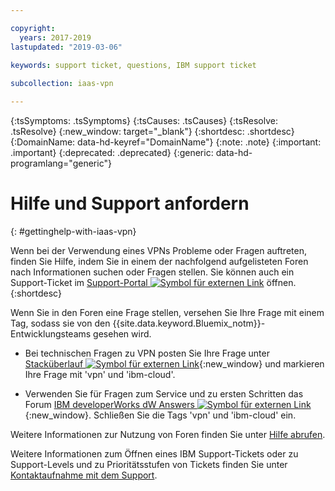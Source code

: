 ```yaml
---

copyright:
  years: 2017-2019
lastupdated: "2019-03-06"
 
keywords: support ticket, questions, IBM support ticket

subcollection: iaas-vpn

---
```


<!-- Common attributes used in the template are defined as follows: -->
{:tsSymptoms: .tsSymptoms} 
{:tsCauses: .tsCauses} 
{:tsResolve: .tsResolve} 
{:new_window: target="_blank"}
{:shortdesc: .shortdesc}
{:DomainName: data-hd-keyref="DomainName"}
{:note: .note}
{:important: .important}
{:deprecated: .deprecated}
{:generic: data-hd-programlang="generic"}

<!-- # {{site.data.keyword.blockstorageshort}} troubleshooting
{: #ts} -->
<!-- Provide an appropriate ID above -->

<!-- IN PROGRESS - AUDIENCE BLUE, STAGING ONLY -->


<!-- This is the template for troubleshooting topics.  -->

<!-- The short description section should include the service long name and "Bluemix" for search optimization. Example short description: -->

<!-- Add a heading and content for how to get help and support. Use this template for beta and GA services:  -->
# Hilfe und Support anfordern 
{: #gettinghelp-with-iaas-vpn}

Wenn bei der Verwendung eines VPNs Probleme oder Fragen auftreten, finden Sie Hilfe, indem Sie in einem der nachfolgend aufgelisteten Foren nach Informationen suchen oder Fragen stellen. Sie können auch ein Support-Ticket im [Support-Portal ![Symbol für externen Link](../../icons/launch-glyph.svg "Symbol für externen Link")](https://{DomainName}/unifiedsupport/cases/add) öffnen.
{:shortdesc}

Wenn Sie in den Foren eine Frage stellen, versehen Sie Ihre Frage mit einem Tag, sodass sie von den {{site.data.keyword.Bluemix_notm}}-Entwicklungsteams gesehen wird.
<!--Insert the appropriate Stack Overflow tag for your service for <block-storage> in URL and text below:  -->
* Bei technischen Fragen zu VPN posten Sie Ihre Frage unter [Stacküberlauf ![Symbol für externen Link](../../icons/launch-glyph.svg "Symbol für externen Link")](https://stackoverflow.com/search?q=vpn+ibm-cloud){:new_window} und markieren Ihre Frage mit 'vpn' und 'ibm-cloud'.
<!--Insert the appropriate dW Answers tag for your service for <service_keyword> in URL below:  -->
* Verwenden Sie für Fragen zum Service und zu ersten Schritten das Forum [IBM developerWorks dW Answers ![Symbol für externen Link](../../icons/launch-glyph.svg "Symbol für externen Link")](https://developer.ibm.com/answers/topics/vpn.html?smartspace=ibm-cloud){:new_window}. Schließen Sie die Tags 'vpn' und 'ibm-cloud' ein.

Weitere Informationen zur Nutzung von Foren finden Sie unter [Hilfe abrufen](https://{DomainName}/docs/get-support?topic=get-support-using-avatar).

Weitere Informationen zum Öffnen eines IBM Support-Tickets oder zu Support-Levels und zu Prioritätsstufen von Tickets finden Sie unter [Kontaktaufnahme mit dem Support](/docs/get-support?topic=get-support-getting-customer-support).

